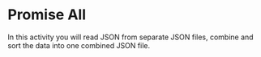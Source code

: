 # Promise All

In this activity you will read JSON from separate JSON files, combine and sort the data into one combined JSON file.
